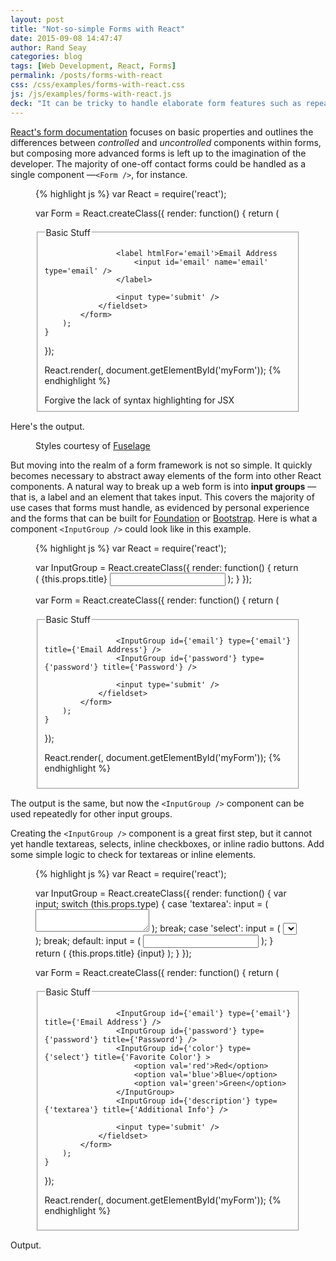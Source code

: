 ```yaml
---
layout: post
title: "Not-so-simple Forms with React"
date: 2015-09-08 14:47:47
author: Rand Seay
categories: blog
tags: [Web Development, React, Forms]
permalink: /posts/forms-with-react
css: /css/examples/forms-with-react.css
js: /js/examples/forms-with-react.js
deck: "It can be tricky to handle elaborate form features such as repeatable sections and context-sensitive hiding or showing. Here is an approach using React."
---
```


[React's form documentation](https://facebook.github.io/react/docs/forms.html) focuses on basic properties and outlines the differences between *controlled* and *uncontrolled* components within forms, but composing more advanced forms is left up to the imagination of the developer<!--more-->. The majority of one-off contact forms could be handled as a single component &mdash;`<Form />`, for instance.

<figure class='code'>
{% highlight js %}
var React = require('react');

var Form = React.createClass({
    render: function() {
        return (
            <form>
                <fieldset>
                    <legend>Basic Stuff</legend>

                    <label htmlFor='email'>Email Address
                        <input id='email' name='email' type='email' />
                    </label>

                    <input type='submit' />
                </fieldset>
            </form>
        );
    }
});

React.render(<Form />, document.getElementById('myForm'));
{% endhighlight %}
<figcaption>Forgive the lack of syntax highlighting for JSX</figcaption>
</figure>

Here's the output.

<figure class='code'>
    <div id='myForm1' class='form-example drop-shadow'></div>
    <figcaption>Styles courtesy of <a href='http://fuselage.skosh.io'>Fuselage</a></figcaption>
</figure>

But moving into the realm of a form framework is not so simple. It quickly becomes necessary to abstract away elements of the form into other React components. A natural way to break up a web form is into **input groups** &mdash;that is, a label and an element that takes input. This covers the majority of use cases that forms must handle, as evidenced by personal experience and the forms that can be built for [Foundation](http://foundation.zurb.com/docs/components/forms.html) or [Bootstrap](http://getbootstrap.com/components/#input-groups). Here is what a component `<InputGroup />` could look like in this example.

<figure class='code'>
{% highlight js %}
var React = require('react');

var InputGroup = React.createClass({
    render: function() {
        return (
            <label htmlFor={this.props.id}>{this.props.title}
                <input id={this.props.id} name={this.props.id} type={this.props.type} />
            </label>
        );
    }
});

var Form = React.createClass({
    render: function() {
        return (
            <form>
                <fieldset>
                    <legend>Basic Stuff</legend>

                    <InputGroup id={'email'} type={'email'} title={'Email Address'} />
                    <InputGroup id={'password'} type={'password'} title={'Password'} />

                    <input type='submit' />
                </fieldset>
            </form>
        );
    }
});

React.render(<Form />, document.getElementById('myForm'));
{% endhighlight %}
</figure>

The output is the same, but now the `<InputGroup />` component can be used repeatedly for other input groups.

<figure class='code'>
    <div id='myForm2' class='form-example drop-shadow'></div>
</figure>

Creating the `<InputGroup />` component is a great first step, but it cannot yet handle textareas, selects, inline checkboxes, or inline radio buttons. Add some simple logic to check for textareas or inline elements.

<figure class='code'>
{% highlight js %}
var React = require('react');

var InputGroup = React.createClass({
    render: function() {
        var input;
        switch (this.props.type) {
            case 'textarea':
                input = (
                    <textarea id={this.props.id} name={this.props.id}></textarea>
                );
                break;
            case 'select':
                input = (
                    <select id={this.props.id} name={this.props.id}>
                        {this.props.children}
                    </select>
                );
                break;
            default:
                input = (
                    <input id={this.props.id} name={this.props.id} type={this.props.type} />
                );
        }
        return (
            <label htmlFor={this.props.id}>{this.props.title}
                {input}
            </label>
        );
    }
});

var Form = React.createClass({
    render: function() {
        return (
            <form>
                <fieldset>
                    <legend>Basic Stuff</legend>

                    <InputGroup id={'email'} type={'email'} title={'Email Address'} />
                    <InputGroup id={'password'} type={'password'} title={'Password'} />
                    <InputGroup id={'color'} type={'select'} title={'Favorite Color'} >
                        <option val='red'>Red</option>
                        <option val='blue'>Blue</option>
                        <option val='green'>Green</option>
                    </InputGroup>
                    <InputGroup id={'description'} type={'textarea'} title={'Additional Info'} />

                    <input type='submit' />
                </fieldset>
            </form>
        );
    }
});

React.render(<Form />, document.getElementById('myForm'));
{% endhighlight %}
</figure>

Output.

<figure class='code'>
    <div id='myForm3' class='form-example drop-shadow'></div>
</figure>
